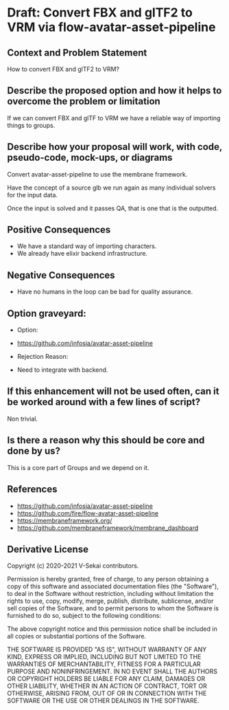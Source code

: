 # Draft: Convert FBX and glTF2 to VRM via flow-avatar-asset-pipeline

## Context and Problem Statement

How to convert FBX and glTF2 to VRM?

## Describe the proposed option and how it helps to overcome the problem or limitation

If we can convert FBX and glTF to VRM we have a reliable way of importing things to groups.

## Describe how your proposal will work, with code, pseudo-code, mock-ups, or diagrams

Convert avatar-asset-pipeline to use the membrane framework.

Have the concept of a source glb we run again as many individual solvers for the input data.

Once the input is solved and it passes QA, that is one that is the outputted.

## Positive Consequences <!-- optional -->

- We have a standard way of importing characters.
- We already have elixir backend infrastructure.

## Negative Consequences <!-- optional -->

- Have no humans in the loop can be bad for quality assurance.

## Option graveyard: <!-- same as above -->

- Option:

- <https://github.com/infosia/avatar-asset-pipeline>

- Rejection Reason:

- Need to integrate with backend.

## If this enhancement will not be used often, can it be worked around with a few lines of script?

Non trivial.

## Is there a reason why this should be core and done by us?

This is a core part of Groups and we depend on it.

## References <!-- optional -->

- <https://github.com/infosia/avatar-asset-pipeline>
- <https://github.com/fire/flow-avatar-asset-pipeline>
- <https://membraneframework.org/>
- <https://github.com/membraneframework/membrane_dashboard>

## Derivative License

Copyright (c) 2020-2021 V-Sekai contributors.

Permission is hereby granted, free of charge, to any person obtaining a copy
of this software and associated documentation files (the "Software"), to deal
in the Software without restriction, including without limitation the rights
to use, copy, modify, merge, publish, distribute, sublicense, and/or sell
copies of the Software, and to permit persons to whom the Software is
furnished to do so, subject to the following conditions:

The above copyright notice and this permission notice shall be included in all
copies or substantial portions of the Software.

THE SOFTWARE IS PROVIDED "AS IS", WITHOUT WARRANTY OF ANY KIND, EXPRESS OR
IMPLIED, INCLUDING BUT NOT LIMITED TO THE WARRANTIES OF MERCHANTABILITY,
FITNESS FOR A PARTICULAR PURPOSE AND NONINFRINGEMENT. IN NO EVENT SHALL THE
AUTHORS OR COPYRIGHT HOLDERS BE LIABLE FOR ANY CLAIM, DAMAGES OR OTHER
LIABILITY, WHETHER IN AN ACTION OF CONTRACT, TORT OR OTHERWISE, ARISING FROM,
OUT OF OR IN CONNECTION WITH THE SOFTWARE OR THE USE OR OTHER DEALINGS IN THE
SOFTWARE.

